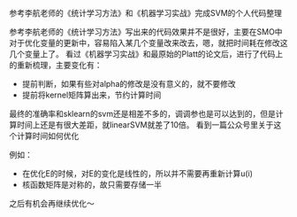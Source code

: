 参考李航老师的《统计学习方法》和《机器学习实战》完成SVM的个人代码整理

参考李航老师的《统计学习方法》写出来的代码效果并不是很好，主要在SMO中对于优化变量的更新中，容易陷入某几个变量改来改去，嗯，就把时间耗在修改这几个变量上了。
看过《机器学习实战》和最原始的Platt的论文后，进行了代码上的重新梳理，主要变化有：
* 提前判断，如果有些对alpha的修改是没有意义的，就不要修改
* 提前将kernel矩阵算出来，节约计算时间

最终的准确率和sklearn的svm还是相差不多的，调调参也是可以达到的，但是计算时间上还是有很大差距，就linearSVM就差了10倍。
看到一篇公众号里关于这个计算时间如何优化

例如：
* 在优化E的时候，对E的变化是线性的，所以并不需要再重新计算u(i)
* 核函数矩阵是对称的，故只需要存储一半

之后有机会再继续优化～
